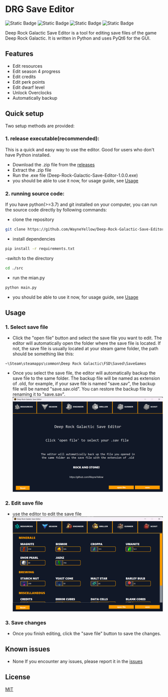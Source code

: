 # DRG Save Editor
![Static Badge](https://img.shields.io/badge/Python-3.11.4-yellow?logo=python&logoColor=yellow&labelColor=blue)
![Static Badge](https://img.shields.io/badge/PyQt6-6.5.2-blue)
![Static Badge](https://img.shields.io/badge/DRG_Season-4-%23ff9c00)
![Static Badge](https://img.shields.io/badge/Platform-Windows-green)

Deep Rock Galactic Save Editor is a tool for editing save files of the game Deep Rock Galactic. It is written in Python and uses PyQt6 for the GUI. 
## Features
- Edit resources
- Edit season 4 progress
- Edit credits
- Edit perk points
- Edit dwarf level
- Unlock Overclocks
- Automatically backup

## Quick setup
Two setup methods are provided:
### 1. release executable(recommended):
This is a quick and easy way to use the editor. Good for users who don't have Python installed.
- Download the .zip file from the [releases](https://github.com/WayneYellow/Deep-Rock-Galactic-Save-Editor/releases/tag/v1.0.0)
- Extract the .zip file
- Run the .exe file (Deep-Rock-Galactic-Save-Editor-1.0.0.exe)
- you should be able to use it now, for usage guide, see [Usage](#usage)

### 2. running source code:
If you have python(>=3.7) and git installed on your computer, you can run the source code directly by following commands:
- clone the repository
```bash
git clone https://github.com/WayneYellow/Deep-Rock-Galactic-Save-Editor.git
```
- install dependencies
```bash
pip install -r requirements.txt
```
-switch to the directory
```bash
cd ./src
```
- run the mian.py
```bash
python main.py
```
- you should be able to use it now, for usage guide, see [Usage](#usage)

## Usage
### 1. Select save file
- Click the "open file" button and select the save file you want to edit. The editor will automatically open the folder where the save file is located. If not, the save file is usually located at your steam game folder, the path should be something like this:
```
~\Steam\steamapps\common\Deep Rock Galactic\FSD\Saved\SaveGames
```
- Once you select the save file, the editor will automatically backup the save file to the same folder. The backup file will be named as extension of .old, for example, if your save file is named "save.sav", the backup file will be named "save.sav.old". You can restore the backup file by renaming it to "save.sav".
![start page](assets/image.png)
### 2. Edit save file
- use the editor to edit the save file
![editor](assets/image-1.png)
### 3. Save changes
- Once you finish editing, click the "save file" button to save the changes.

## Known issues
- None
If you encounter any issues, please report it in the [issues](https://github.com/WayneYellow/Deep-Rock-Galactic-Save-Editor/issues)

## License
[MIT](https://choosealicense.com/licenses/mit/)
